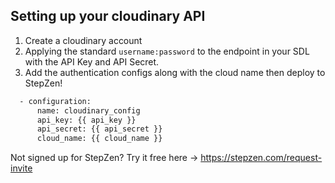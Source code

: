 ## Setting up your cloudinary API

1. Create a cloudinary account
2. Applying the standard `username:password` to the endpoint in your SDL with the API Key and API Secret.
3. Add the authentication configs along with the cloud name then deploy to StepZen!
```bash
  - configuration:
      name: cloudinary_config
      api_key: {{ api_key }}
      api_secret: {{ api_secret }}
      cloud_name: {{ cloud_name }}
```


Not signed up for StepZen? Try it free here -> https://stepzen.com/request-invite

